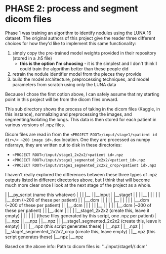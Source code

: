 

# PHASE 2: process and segment dicom files

Phase 1 was training an algorithm to identify nodules using the LUNA 16 dataset. The original authors of this project give the reader three different choices for how they'd like to implement this same functionality:

1) simply copy the pre-trained model weights provided in their repository (stored in a .h5 file) 
	- **this is the option I'm choosing** - it is the simplest and I don't think I could train the algorithm better than these people did
2) retrain the nodule identifier model from the pieces they provide
3) build the model architecture, preprocessing techniques, and model parameters from scratch using only the LUNA data


Because I chose the first option above, I can safely assume that my starting point in this project will be from the dicom files onward.


This sub directory shows the process of taking in the dicom files (Kaggle, in this instance), normalizing and preprocessing the images, and segmenting/isolating the lungs. This data is then stored for each patient in various versions of .npz files. 

Dicom files are read in from the `<PROJECT ROOT>/input/stage1/<patient id dir>/< ~200 image id>.dcm` location. One they are processed as numpy ndarrays, they are written out to disk in these directories:


* `<PROJECT ROOT>/input/stage1_2x2x2/<patient id>.npz`
* `<PROJECT ROOT>/input/stage1_segmented_2x2x2/<patient_id>.npz`
* `<PROJECT ROOT>/input/stage1_segmented_2x2x2_crop/<patient id>.npz`


I haven't really explored the differences between these three types of .npz outputs listed in different directories above, but I think that will become much more clear once I look at the next stage of the project as a whole. 


<PROJECT ROOT>
|
|__py_script (name this whatever)
|   |
|   |__<THIS FILE YOU'RE READING.py>
|
|__input
    |
    |__stage1
    |   |
    |   |__<patient one dir name>
    |   |   |
    |   |   |__<image id>.dcm (~200 of these per patient)
    |   |   |__<image id>.dcm
    |   |  
    |   |
    |   |__<patient two dir name>
    |   |   |   
    |   |   |__<image id>.dcm (~200 of these per patient)
    |   |   |__<image id>.dcm
    |   |
    |   |
    |   |__<patient 'n' dir name>
    |   |   |   
    |   |   |__<image id>.dcm (~200 of these per patient)
    |   |   |__<image id>.dcm
    |   |  
    |   |
    |__stage1_2x2x2 (create this, leave it empty)
    |   |
    |   |
    |   |   (these files generated by this script, one .npz per patient)
    |   |__<patient one id>.npz 
    |   |__<patient two id>.npz
    |   |__<patient n id>.npz
    |
    |
    |__stage1_segmented_2x2x2 (create this, leave it empty) 
    |   |
    |   |__<patient one id>.npz (this script generates these)
    |   |__<patient two id>.npz
    |   |__<patient n id>.npz 
    |
    |
    |__stage1_segmented_2x2x2_crop (create this, leave empty)
        |
        |__<patient one id>.npz (this script generates these)
        |__<patient two id>.npz
        |__<patient n id>.npz 



Based on the above info:
Path to dicom files is:
"../input/stage1/<patient id dir name>/<image id>.dcm"
